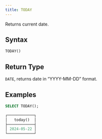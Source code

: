 ```yaml
---
title: TODAY
---
```


Returns current date.

## Syntax

```sql
TODAY()
```

## Return Type

`DATE`, returns date in “YYYY-MM-DD” format.

## Examples

```sql
SELECT TODAY();

┌────────────┐
│   today()  │
├────────────┤
│ 2024-05-22 │
└────────────┘
```
